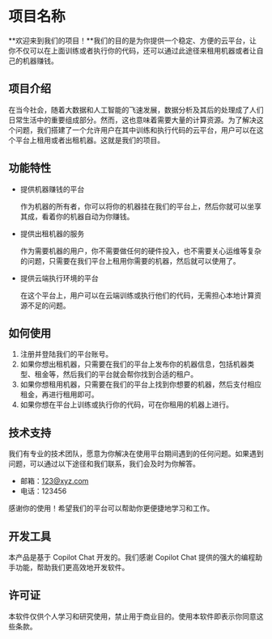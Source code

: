 # 项目名称

**欢迎来到我们的项目！**我们的目的是为你提供一个稳定、方便的云平台，让你不仅可以在上面训练或者执行你的代码，还可以通过此途径来租用机器或者让自己的机器赚钱。

## 项目介绍

在当今社会，随着大数据和人工智能的飞速发展，数据分析及其后的处理成了人们日常生活中的重要组成部分。然而，这也意味着需要大量的计算资源。为了解决这个问题，我们搭建了一个允许用户在其中训练和执行代码的云平台，用户可以在这个平台上租用或者出租机器。这就是我们的项目。

## 功能特性

- 提供机器赚钱的平台

    作为机器的所有者，你可以将你的机器挂在我们的平台上，然后你就可以坐享其成，看着你的机器自动为你赚钱。

- 提供出租机器的服务

    作为需要机器的用户，你不需要做任何的硬件投入，也不需要关心运维等复杂的问题，只需要在我们平台上租用你需要的机器，然后就可以使用了。

- 提供云端执行环境的平台

    在这个平台上，用户可以在云端训练或执行他们的代码，无需担心本地计算资源不足的问题。

## 如何使用

1. 注册并登陆我们的平台账号。
2. 如果你想出租机器，只需要在我们的平台上发布你的机器信息，包括机器类型、租金等，然后我们的平台就会帮你找到合适的租户。
3. 如果你想租用机器，只需要在我们的平台上找到你想要的机器，然后支付相应租金，再进行租用即可。
4. 如果你想在平台上训练或执行你的代码，可在你租用的机器上进行。

## 技术支持

我们有专业的技术团队，愿意为你解决在使用平台期间遇到的任何问题。如果遇到问题，可以通过以下途径和我们联系，我们会及时为你解答。

- 邮箱：123@xyz.com
- 电话：123456

感谢你的使用！希望我们的平台可以帮助你更便捷地学习和工作。

## 开发工具

本产品是基于 Copilot Chat 开发的。我们感谢 Copilot Chat 提供的强大的编程助手功能，帮助我们更高效地开发软件。

## 许可证

本软件仅供个人学习和研究使用，禁止用于商业目的。使用本软件即表示你同意这些条款。